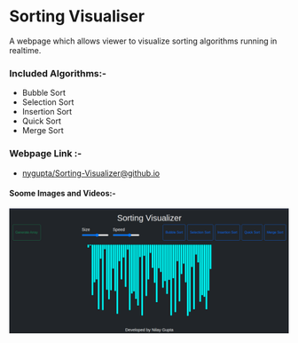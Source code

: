 # Sorting Visualiser

A webpage which allows viewer to visualize sorting algorithms running in realtime.

### Included Algorithms:-
- Bubble Sort
- Selection Sort
- Insertion Sort
- Quick Sort
- Merge Sort

### Webpage Link :-
- [nygupta/Sorting-Visualizer@github.io](https://nygupta.github.io/Sorting-Visualizer/)

#### Soome Images and Videos:-
![image](./util/sortingvisualizer.png)